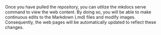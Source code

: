 Once you have pulled the repository, you can utilize the mkdocs serve command to view the web content. By doing so, you will be able to make continuous edits to the Markdown (.md) files and modify images. Consequently, the web pages will be automatically updated to reflect these changes.
